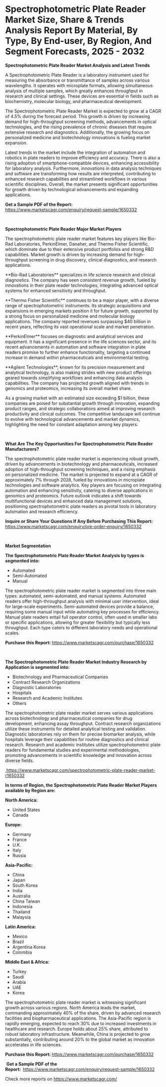 <p><h1>Spectrophotometric Plate Reader Market Size, Share & Trends Analysis Report By Material, By Type, By End-user, By Region, And Segment Forecasts, 2025 - 2032</h1></p><p><strong>Spectrophotometric Plate Reader Market Analysis and Latest Trends</strong></p>
<p><p>A Spectrophotometric Plate Reader is a laboratory instrument used for measuring the absorbance or transmittance of samples across various wavelengths. It operates with microplate formats, allowing simultaneous analysis of multiple samples, which greatly enhances throughput in research and clinical settings. These devices are essential in fields such as biochemistry, molecular biology, and pharmaceutical development.</p><p>The Spectrophotometric Plate Reader Market is expected to grow at a CAGR of 4.5% during the forecast period. This growth is driven by increasing demand for high-throughput screening methods, advancements in optical technologies, and the rising prevalence of chronic diseases that require extensive research and diagnostics. Additionally, the growing focus on personalized medicine and biotechnology innovations is fueling market expansion.</p><p>Latest trends in the market include the integration of automation and robotics in plate readers to improve efficiency and accuracy. There is also a rising adoption of smartphone-compatible devices, enhancing accessibility for laboratory analysis. Furthermore, innovations in data analysis techniques and software are transforming how results are interpreted, contributing to enhanced research capabilities and streamlined workflows in various scientific disciplines. Overall, the market presents significant opportunities for growth driven by technological advancements and expanding applications.</p></p>
<p><strong>Get a Sample PDF of the Report:&nbsp;</strong> <a href="https://www.marketscagr.com/enquiry/request-sample/1650332?utm_campaign=1889&utm_medium=2&utm_source=Github&utm_content=ia&utm_term=17022025&utm_id=spectrophotometric-plate-reader">https://www.marketscagr.com/enquiry/request-sample/1650332</a></p>
<p>&nbsp;</p>
<p><strong>Spectrophotometric Plate Reader Major Market Players</strong></p>
<p><p>The spectrophotometric plate reader market features key players like Bio-Rad Laboratories, PerkinElmer, Danaher, and Thermo Fisher Scientific, which dominate due to their extensive product portfolios and strong R&D capabilities. Market growth is driven by increasing demand for high-throughput screening in drug discovery, clinical diagnostics, and research applications.</p><p>**Bio-Rad Laboratories** specializes in life science research and clinical diagnostics. The company has seen consistent revenue growth, fueled by innovations in their plate reader technologies, integrating advanced optical systems for enhanced sensitivity and throughput. </p><p>**Thermo Fisher Scientific** continues to be a major player, with a diverse range of spectrophotometric instruments. Its strategic acquisitions and expansions in emerging markets position it for future growth, supported by a strong focus on personalized medicine and molecular biology applications. The company reported revenues surpassing $40 billion in recent years, reflecting its vast operational scale and market penetration.</p><p>**PerkinElmer** focuses on diagnostic and analytical services and equipment. It has a significant presence in the life sciences sector, and its recent advancements in automation and software integration in plate readers promise to further enhance functionality, targeting a continued increase in demand within pharmaceuticals and environmental testing.</p><p>**Agilent Technologies**, known for its precision measurement and analytical technology, is also making strides with new product offerings geared towards simplifying workflows and enhancing data analysis capabilities. The company has projected growth aligned with trends in genomics and proteomics, increasing its overall market share.</p><p>As a growing market with an estimated size exceeding $1 billion, these companies are poised for substantial growth through innovation, expanding product ranges, and strategic collaborations aimed at improving research productivity and clinical outcomes. The competitive landscape will continue to evolve with technological advancements and market dynamics, highlighting the need for constant adaptation among key players.</p></p>
<p>&nbsp;</p>
<p><strong>What Are The Key Opportunities For Spectrophotometric Plate Reader Manufacturers?</strong></p>
<p><p>The spectrophotometric plate reader market is experiencing robust growth, driven by advancements in biotechnology and pharmaceuticals, increased adoption of high-throughput screening techniques, and a rising emphasis on personalized medicine. The market is projected to expand at a CAGR of approximately 7% through 2028, fueled by innovations in microplate technologies and software analytics. Key players are focusing on integrating automation and enhancing sensitivity, catering to diverse applications in genomics and proteomics. Future outlook indicates a shift towards multifunctional devices and enhanced data management solutions, positioning spectrophotometric plate readers as pivotal tools in laboratory automation and research efficiency.</p></p>
<p><strong>Inquire or Share Your Questions If Any Before Purchasing This Report:</strong> <a href="https://www.marketscagr.com/enquiry/pre-order-enquiry/1650332?utm_campaign=1889&utm_medium=2&utm_source=Github&utm_content=ia&utm_term=17022025&utm_id=spectrophotometric-plate-reader">https://www.marketscagr.com/enquiry/pre-order-enquiry/1650332</a></p>
<p>&nbsp;</p>
<p><strong>Market Segmentation</strong></p>
<p><strong>The Spectrophotometric Plate Reader Market Analysis by types is segmented into:</strong></p>
<p><ul><li>Automated</li><li>Semi-Automated</li><li>Manual</li></ul></p>
<p><p>The spectrophotometric plate reader market is segmented into three main types: automated, semi-automated, and manual systems. Automated readers offer high-throughput analysis with minimal user intervention, ideal for large-scale experiments. Semi-automated devices provide a balance, requiring some manual input while automating key processes for efficiency. Manual plate readers entail full operator control, often used in smaller labs or specific applications, allowing for greater flexibility but typically less throughput. Each type caters to different laboratory needs and operational scales.</p></p>
<p><strong>Purchase this Report:&nbsp;</strong><a href="https://www.marketscagr.com/purchase/1650332?utm_campaign=1889&utm_medium=2&utm_source=Github&utm_content=ia&utm_term=17022025&utm_id=spectrophotometric-plate-reader">https://www.marketscagr.com/purchase/1650332</a></p>
<p>&nbsp;</p>
<p><strong>The Spectrophotometric Plate Reader Market Industry Research by Application is segmented into:</strong></p>
<p><ul><li>Biotechnology and Pharmaceutical Companies</li><li>Contract Research Organizations</li><li>Diagnostic Laboratories</li><li>Hospitals</li><li>Research and Academic Institutes</li><li>Others</li></ul></p>
<p><p>The spectrophotometric plate reader market serves various applications across biotechnology and pharmaceutical companies for drug development, enhancing assay throughput. Contract research organizations utilize these instruments for detailed analytical testing and validation. Diagnostic laboratories rely on them for precise biomarker analysis, while hospitals leverage their capabilities for routine diagnostics and clinical research. Research and academic institutes utilize spectrophotometric plate readers for fundamental studies and experimental methodologies, promoting advancements in scientific knowledge and innovation across diverse fields.</p></p>
<p><a href="https://www.marketscagr.com/spectrophotometric-plate-reader-market-r1650332?utm_campaign=1889&utm_medium=2&utm_source=Github&utm_content=ia&utm_term=17022025&utm_id=spectrophotometric-plate-reader">&nbsp;https://www.marketscagr.com/spectrophotometric-plate-reader-market-r1650332</a></p>
<p><strong>In terms of Region, the Spectrophotometric Plate Reader Market Players available by Region are:</strong></p>
<p>
    <p> <strong> North America: </strong>
        <ul>
            <li>United States</li>
            <li>Canada</li>
        </ul>
        </p> 
    <p> <strong> Europe: </strong>
        <ul>
            <li>Germany</li>
            <li>France</li>
            <li>U.K.</li>
            <li>Italy</li>
            <li>Russia</li>
        </ul>
        </p> 
    <p> <strong> Asia-Pacific: </strong>
        <ul>
            <li>China</li>
            <li>Japan</li>
            <li>South Korea</li>
            <li>India</li>
            <li>Australia</li>
            <li>China Taiwan</li>
            <li>Indonesia</li>
            <li>Thailand</li>
            <li>Malaysia</li>
        </ul>
        </p> 
    <p> <strong> Latin America: </strong>
        <ul>
            <li>Mexico</li>
            <li>Brazil</li>
            <li>Argentina Korea</li>
            <li>Colombia</li>
        </ul>
        </p> 
    <p> <strong> Middle East & Africa: </strong>
        <ul>
            <li>Turkey</li>
            <li>Saudi</li>
            <li>Arabia</li>
            <li>UAE</li>
            <li>Korea</li>
        </ul>
    </p>
    </p>
<p><p>The spectrophotometric plate reader market is witnessing significant growth across various regions. North America leads the market, commanding approximately 40% of the share, driven by advanced research facilities and biopharmaceutical applications. The Asia-Pacific region is rapidly emerging, expected to reach 30% due to increased investments in healthcare and research. Europe holds about 25% share, attributed to robust laboratory infrastructure. Meanwhile, China is projected to grow substantially, contributing around 20% to the global market as innovation accelerates in life sciences.</p></p>
<p><strong>Purchase this Report: </strong><a href="https://www.marketscagr.com/purchase/1650332?utm_campaign=1889&utm_medium=2&utm_source=Github&utm_content=ia&utm_term=17022025&utm_id=spectrophotometric-plate-reader">https://www.marketscagr.com/purchase/1650332</a></p>
<p>&nbsp;<strong>Get a Sample PDF of the Report:&nbsp;&nbsp;</strong><a href="https://www.marketscagr.com/enquiry/request-sample/1650332?utm_campaign=1889&utm_medium=2&utm_source=Github&utm_content=ia&utm_term=17022025&utm_id=spectrophotometric-plate-reader">https://www.marketscagr.com/enquiry/request-sample/1650332</a></p>
<p><strong></strong></p>
<p>Check more reports on <a href="https://www.marketscagr.com/?utm_campaign=1889&utm_medium=2&utm_source=Github&utm_content=ia&utm_term=17022025&utm_id=spectrophotometric-plate-reader">https://www.marketscagr.com/</a></p>